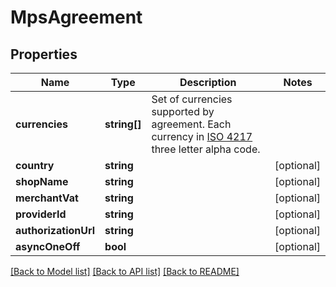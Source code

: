 # MpsAgreement

## Properties
Name | Type | Description | Notes
------------ | ------------- | ------------- | -------------
**currencies** | **string[]** | Set of currencies supported by agreement. Each currency in [ISO 4217](https://en.wikipedia.org/wiki/ISO_4217) three letter alpha code. | 
**country** | **string** |  | [optional] 
**shopName** | **string** |  | [optional] 
**merchantVat** | **string** |  | [optional] 
**providerId** | **string** |  | [optional] 
**authorizationUrl** | **string** |  | [optional] 
**asyncOneOff** | **bool** |  | [optional] 

[[Back to Model list]](../../README.md#documentation-for-models) [[Back to API list]](../../README.md#documentation-for-api-endpoints) [[Back to README]](../../README.md)

